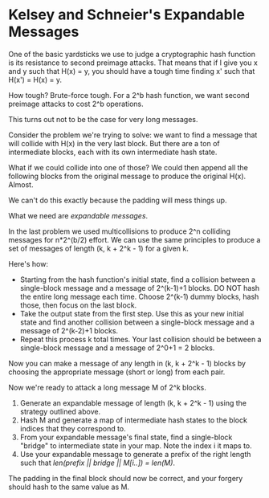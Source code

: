 # Kelsey and Schneier's Expandable Messages

One of the basic yardsticks we use to judge a cryptographic hash
function is its resistance to second preimage attacks. That means that
if I give you x and y such that H(x) = y, you should have a tough time
finding x' such that H(x') = H(x) = y.

How tough? Brute-force tough. For a 2^b hash function, we want second
preimage attacks to cost 2^b operations.

This turns out not to be the case for very long messages.

Consider the problem we're trying to solve: we want to find a message
that will collide with H(x) in the very last block. But there are a
ton of intermediate blocks, each with its own intermediate hash state.

What if we could collide into one of those? We could then append all
the following blocks from the original message to produce the original
H(x). Almost.

We can't do this exactly because the padding will mess things up.

What we need are *expandable messages*.

In the last problem we used multicollisions to produce 2^n colliding
messages for n*2^(b/2) effort. We can use the same principles to
produce a set of messages of length (k, k + 2^k - 1) for a given k.

Here's how:

- Starting from the hash function's initial state, find a collision
  between a single-block message and a message of 2^(k-1)+1 blocks. DO
  NOT hash the entire long message each time. Choose 2^(k-1) dummy
  blocks, hash those, then focus on the last block.
- Take the output state from the first step. Use this as your new
  initial state and find another collision between a single-block
  message and a message of 2^(k-2)+1 blocks.
- Repeat this process k total times. Your last collision should be
  between a single-block message and a message of 2^0+1 = 2 blocks.

Now you can make a message of any length in (k, k + 2^k - 1) blocks by
choosing the appropriate message (short or long) from each pair.

Now we're ready to attack a long message M of 2^k blocks.

1. Generate an expandable message of length (k, k + 2^k - 1) using the
   strategy outlined above.
2. Hash M and generate a map of intermediate hash states to the block
   indices that they correspond to.
3. From your expandable message's final state, find a single-block
   "bridge" to intermediate state in your map. Note the index i it
   maps to.
4. Use your expandable message to generate a prefix of the right
   length such that *len(prefix || bridge || M[i..]) = len(M)*.

The padding in the final block should now be correct, and your forgery
should hash to the same value as M.
